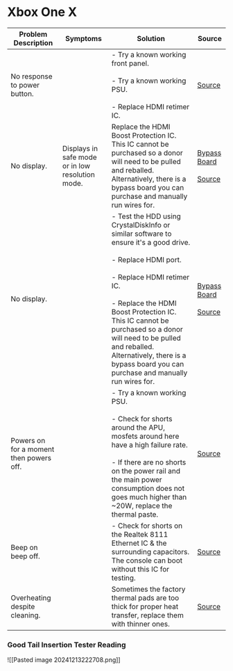 # Xbox One X

| Problem Description                     | Symptoms                                         | Solution                                                                                                                                                                                                                                                                                                                                                           | Source                                                                                                                                                                              |
| --------------------------------------- | ------------------------------------------------ | ------------------------------------------------------------------------------------------------------------------------------------------------------------------------------------------------------------------------------------------------------------------------------------------------------------------------------------------------------------------ | ----------------------------------------------------------------------------------------------------------------------------------------------------------------------------------- |
| No response to power button.            |                                                  | - Try a known working front panel.<br><br>- Try a known working PSU.<br><br>- Replace HDMI retimer IC.                                                                                                                                                                                                                                                             | [Source](https://old.repair.wiki/w/Xbox_One_X_(1787))                                                                                                                               |
| No display.                             | Displays in safe mode or in low resolution mode. | Replace the HDMI Boost Protection IC. This IC cannot be purchased so a donor will need to be pulled and reballed. Alternatively, there is a bypass board you can purchase and manually run wires for.                                                                                                                                                              | [Bypass Board](https://ubermicro.co.uk/product/xbox-esd-hdmi-booster-u21-alternative-for-series-x-series-s-and-one-x/)<br><br>[Source](https://old.repair.wiki/w/Xbox_One_X_(1787)) |
| No display.                             |                                                  | - Test the HDD using CrystalDiskInfo or similar software to ensure it's a good drive.<br><br>- Replace HDMI port.<br><br>- Replace HDMI retimer IC.<br><br>- Replace the HDMI Boost Protection IC. This IC cannot be purchased so a donor will need to be pulled and reballed. Alternatively, there is a bypass board you can purchase and manually run wires for. | [Bypass Board](https://ubermicro.co.uk/product/xbox-esd-hdmi-booster-u21-alternative-for-series-x-series-s-and-one-x/)<br><br>[Source](https://old.repair.wiki/w/Xbox_One_X_(1787)) |
| Powers on for a moment then powers off. |                                                  | - Try a known working PSU.<br><br>- Check for shorts around the APU, mosfets around here have a high failure rate.<br><br>- If there are no shorts on the power rail and the main power consumption does not goes much higher than ~20W, replace the thermal paste.                                                                                                | [Source](https://old.repair.wiki/w/Xbox_One_X_(1787))                                                                                                                               |
| Beep on beep off.                       |                                                  | - Check for shorts on the Realtek 8111 Ethernet IC & the surrounding capacitors. The console can boot without this IC for testing.                                                                                                                                                                                                                                 | [Source](https://old.repair.wiki/w/Xbox_One_X_(1787))                                                                                                                               |
| Overheating despite cleaning.           |                                                  | Sometimes the factory thermal pads are too thick for proper heat transfer, replace them with thinner ones.                                                                                                                                                                                                                                                         | [Source](https://old.repair.wiki/w/Xbox_One_X_(1787))                                                                                                                               |



### Good Tail Insertion Tester Reading

![[Pasted image 20241213222708.png]]